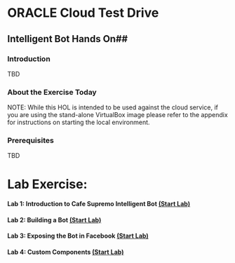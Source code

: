 # ORACLE Cloud Test Drive #

## Intelligent Bot Hands On##

### Introduction ###
TBD  

### About the Exercise Today ###

NOTE: While this HOL is intended to be used against the cloud service, if you are using the stand-alone VirtualBox image please refer to the appendix for instructions on starting the local environment.


### Prerequisites ###

TBD

# Lab Exercise: #

#### Lab 1: Introduction to Cafe Supremo Intelligent Bot [(Start Lab)](100-IB.md) #### 
#### Lab 2: Building a Bot [(Start Lab)](200-IB.md) ####
#### Lab 3: Exposing the Bot in Facebook [(Start Lab)](300-IB.md) ####
#### Lab 4: Custom Components [(Start Lab)](400-IB.md) ####



